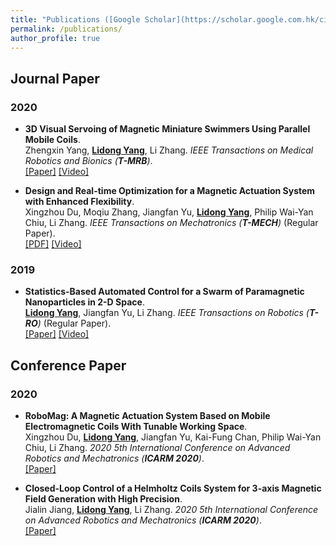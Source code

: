 ```yaml
---
title: "Publications ([Google Scholar](https://scholar.google.com.hk/citations?user=0kIH478AAAAJ&hl=zh-CN))"
permalink: /publications/
author_profile: true
---
```

## Journal Paper

### 2020

* <b>3D Visual Servoing of Magnetic Miniature Swimmers Using Parallel Mobile Coils</b>. <br>
Zhengxin Yang, <u><b>Lidong Yang</b></u>, Li Zhang. <i>IEEE Transactions on Medical Robotics and Bionics (**T-MRB**)</i>.<br>
[[Paper]](https://ieeexplore.ieee.org/document/9197276)
[[Video]](https://ieeexplore.ieee.org/document/9197276/media#media)

* <b>Design and Real-time Optimization for a Magnetic Actuation System with Enhanced Flexibility</b>. <br>
Xingzhou Du, Moqiu Zhang, Jiangfan Yu, <u><b>Lidong Yang</b></u>, Philip Wai-Yan Chiu, Li Zhang. <i>IEEE Transactions on Mechatronics (**T-MECH**)</i> (Regular Paper).<br>
[[PDF]](https://ieeexplore.ieee.org/abstract/document/9189816)
[[Video]](https://ieeexplore.ieee.org/abstract/document/9189816/media#media)

### 2019

* <b>Statistics-Based Automated Control for a Swarm of Paramagnetic Nanoparticles in 2-D Space</b>. <br>
<u><b>Lidong Yang</b></u>, Jiangfan Yu, Li Zhang. <i>IEEE Transactions on Robotics (**T-RO**)</i> (Regular Paper).<br>
[[Paper]](https://ieeexplore.ieee.org/abstract/document/8884178)
[[Video]](https://ieeexplore.ieee.org/abstract/document/8884178/media#media)


## Conference Paper

### 2020

* <b>RoboMag: A Magnetic Actuation System Based on Mobile Electromagnetic Coils With Tunable Working Space</b>. <br>
Xingzhou Du, <u><b>Lidong Yang</b></u>, Jiangfan Yu, Kai-Fung Chan, Philip Wai-Yan Chiu, Li Zhang. <i>2020 5th International Conference on Advanced Robotics and Mechatronics (**ICARM 2020**)</i>.<br>
[[Paper]](https://ieeexplore.ieee.org/abstract/document/9195280)

* <b>Closed-Loop Control of a Helmholtz Coils System for 3-axis Magnetic Field Generation with High Precision</b>. <br>
Jialin Jiang, <u><b>Lidong Yang</b></u>, Li Zhang. <i>2020 5th International Conference on Advanced Robotics and Mechatronics (**ICARM 2020**)</i>.<br>
[[Paper]](https://ieeexplore.ieee.org/abstract/document/9195388)





